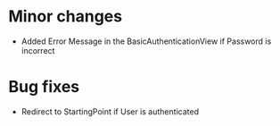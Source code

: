 # Minor changes
- Added Error Message in the BasicAuthenticationView if Password is incorrect

# Bug fixes
- Redirect to StartingPoint if User is authenticated